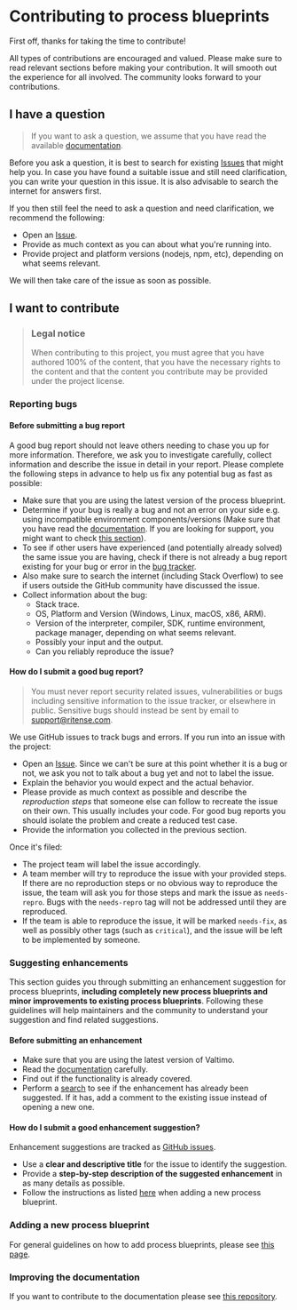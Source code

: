 <!-- omit in toc -->
# Contributing to process blueprints

First off, thanks for taking the time to contribute!

All types of contributions are encouraged and valued. Please make sure to read relevant sections before making your
contribution. It will smooth out the experience for all involved. The community looks forward to your contributions.

## I have a question

> If you want to ask a question, we assume that you have read the available [documentation](https://docs.valtimo.nl/valtimo-implementation/exchange/process-blueprints).

Before you ask a question, it is best to search for existing [Issues](https://github.com/generiekzaakafhandelcomponent/Basisprocessen/issues)
that might help you. In case you have found a suitable issue and still need clarification, you can write your question
in this issue. It is also advisable to search the internet for answers first.

If you then still feel the need to ask a question and need clarification, we recommend the following:

- Open an [Issue](https://github.com/generiekzaakafhandelcomponent/Basisprocessen/issues/new).
- Provide as much context as you can about what you're running into.
- Provide project and platform versions (nodejs, npm, etc), depending on what seems relevant.

We will then take care of the issue as soon as possible.

## I want to contribute

> ### Legal notice
> When contributing to this project, you must agree that you have authored 100% of the content, that you have the
necessary rights to the content and that the content you contribute may be provided under the project license.

### Reporting bugs

#### Before submitting a bug report

A good bug report should not leave others needing to chase you up for more information. Therefore, we ask you to
investigate carefully, collect information and describe the issue in detail in your report. Please complete the
following steps in advance to help us fix any potential bug as fast as possible:

- Make sure that you are using the latest version of the process blueprint.
- Determine if your bug is really a bug and not an error on your side e.g. using incompatible environment
components/versions (Make sure that you have read the
[documentation](https://docs.valtimo.nl/valtimo-implementation/exchange/process-blueprints). If you are looking for support, you
might want to check [this section](#i-have-a-question)).
- To see if other users have experienced (and potentially already solved) the same issue you are having, check if there
is not already a bug report existing for your bug or error in the [bug tracker](https://github.com/generiekzaakafhandelcomponent/Basisprocessen/issues?q=label%3Abug).
- Also make sure to search the internet (including Stack Overflow) to see if users outside the GitHub community have
discussed the issue.
- Collect information about the bug:
  - Stack trace.
  - OS, Platform and Version (Windows, Linux, macOS, x86, ARM).
  - Version of the interpreter, compiler, SDK, runtime environment, package manager, depending on what seems relevant.
  - Possibly your input and the output.
  - Can you reliably reproduce the issue?

#### How do I submit a good bug report?

> You must never report security related issues, vulnerabilities or bugs including sensitive information to the issue
tracker, or elsewhere in public. Sensitive bugs should instead be sent by email to [support@ritense.com](mailto:support@ritense.com).

We use GitHub issues to track bugs and errors. If you run into an issue with the project:

- Open an [Issue](https://github.com/generiekzaakafhandelcomponent/Basisprocessen/issues/new). Since we can't be sure
at this point whether it is a bug or not, we ask you not to talk about a bug yet and not to label the issue.
- Explain the behavior you would expect and the actual behavior.
- Please provide as much context as possible and describe the *reproduction steps* that someone else can follow to
recreate the issue on their own. This usually includes your code. For good bug reports you should isolate the problem
and create a reduced test case.
- Provide the information you collected in the previous section.

Once it's filed:

- The project team will label the issue accordingly.
- A team member will try to reproduce the issue with your provided steps. If there are no reproduction steps or no
obvious way to reproduce the issue, the team will ask you for those steps and mark the issue as `needs-repro`. Bugs with
the `needs-repro` tag will not be addressed until they are reproduced.
- If the team is able to reproduce the issue, it will be marked `needs-fix`, as well as possibly other tags (such as
`critical`), and the issue will be left to be implemented by someone.

### Suggesting enhancements

This section guides you through submitting an enhancement suggestion for process blueprints, **including completely new 
process blueprints and minor improvements to existing process blueprints**. Following these guidelines will help
maintainers and the community to understand your suggestion and find related suggestions.

#### Before submitting an enhancement

- Make sure that you are using the latest version of Valtimo.
- Read the [documentation](https://docs.valtimo.nl/valtimo-implementation/exchange/process-blueprints#creating-process-blueprints-for-gzac)
carefully.
- Find out if the functionality is already covered.
- Perform a [search](https://github.com/generiekzaakafhandelcomponent/Basisprocessen/issues) to see if the enhancement
has already been suggested. If it has, add a comment to the existing issue instead of opening a new one.

#### How do I submit a good enhancement suggestion?

Enhancement suggestions are tracked as [GitHub issues](https://github.com/generiekzaakafhandelcomponent/Basisprocessen/issues).

- Use a **clear and descriptive title** for the issue to identify the suggestion.
- Provide a **step-by-step description of the suggested enhancement** in as many details as possible.
- Follow the instructions as listed [here](https://docs.valtimo.nl/valtimo-implementation/exchange/process-blueprints#how-to-import-a-process-blueprint) when
adding a new process blueprint.

### Adding a new process blueprint

For general guidelines on how to add process blueprints, please see [this page](https://docs.valtimo.nl/valtimo-implementation/exchange/process-blueprints#creating-process-blueprints-for-gzac).

### Improving the documentation

If you want to contribute to the documentation please see [this repository](https://github.com/valtimo-platform/valtimo-documentation).
